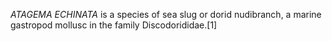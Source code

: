 _ATAGEMA ECHINATA_ is a species of sea slug or dorid nudibranch, a marine gastropod mollusc in the family Discodorididae.[1]
